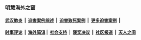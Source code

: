 
### 明慧海外之窗

####  [武汉肺炎](indexes/365.md?t=01311700) &nbsp;|&nbsp;  [迫害案例综述](indexes/328.md?t=01311700) &nbsp;|&nbsp; [迫害致死案例](indexes/277.md?t=01311700)  &nbsp;|&nbsp; [更多迫害案例](indexes/81.md?t=01311700)  &nbsp;|&nbsp; 
####  [时事评论](indexes/251.md?t=01311700) &nbsp;|&nbsp; [海外简讯](indexes/245.md?t=01311700)&nbsp;|&nbsp;  [社会支持](indexes/140.md?t=01311700) &nbsp;|&nbsp; [褒奖决议](indexes/282.md?t=01311700) &nbsp;|&nbsp; [社区报道](indexes/91.md?t=01311700)  &nbsp;|&nbsp; [天人之间](indexes/78.md?t=01311700) 

